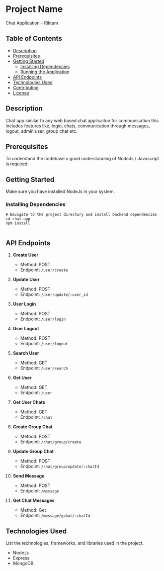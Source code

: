 # Project Name

Chat Application - Riktam

## Table of Contents

- [Description](#description)
- [Prerequisites](#prerequisites)
- [Getting Started](#getting-started)
  - [Installing Dependencies](#installing-dependencies)
  - [Running the Application](#running-the-application)
- [API Endpoints](#api-endpoints)
- [Technologies Used](#technologies-used)
- [Contributing](#contributing)
- [License](#license)

## Description

Chat app similar to any web based chat applicaiton for communication this includes features like, login, chats, communication through messages, logout, admin user, group chat etc.

## Prerequisites

To understand the codebase a good understanding of NodeJs / Javascript is required.

## Getting Started

Make sure you have installed NodeJs in your system.

### Installing Dependencies

```
# Navigate to the project directory and install backend dependencies
cd chat-app
npm install


```

## API Endpoints

1. **Create User**
   - Method: POST
   - Endpoint: `/user/create`

2. **Update User**
   - Method: POST
   - Endpoint: `/user/update/:user_id`

3. **User Login**
   - Method: POST
   - Endpoint: `/user/login`

4. **User Logout**
   - Method: POST
   - Endpoint: `/user/logout`

5. **Search User**
   - Method: GET
   - Endpoint: `/user/search`

6. **Get User**
   - Method: GET
   - Endpoint: `/user`

7. **Get User Chats**
   - Method: GET
   - Endpoint: `/chat`

8. **Create Group Chat**
   - Method: POST
   - Endpoint: `/chat/group/create`

9. **Update Group Chat**
   - Method: POST
   - Endpoint: `/chat/group/update/:chatId`

9. **Send Message**
   - Method: POST
   - Endpoint: `/message`

9. **Get Chat Messages**
   - Method: Get
   - Endpoint: `/message/gchat/:chatId`


## Technologies Used

List the technologies, frameworks, and libraries used in the project.

- Node.js
- Express
- MongoDB
